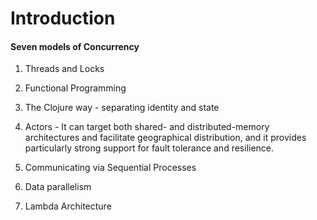 # Introduction

#### Seven models of Concurrency

1. Threads and Locks

2. Functional Programming

3. The Clojure way - separating identity and state

4. Actors - It can target both shared- and distributed-memory architectures and facilitate geographical distribution, and it provides particularly strong support for fault tolerance and
resilience.

5. Communicating via Sequential Processes

6. Data parallelism

7. Lambda Architecture


